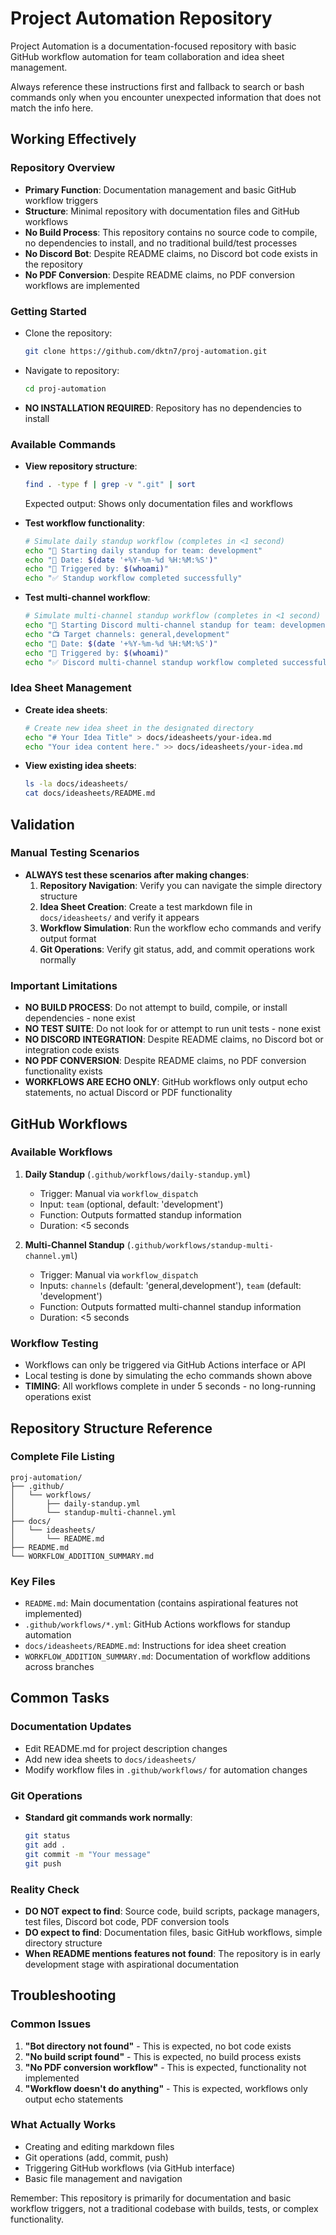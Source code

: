 # Project Automation Repository

Project Automation is a documentation-focused repository with basic GitHub workflow automation for team collaboration and idea sheet management.

Always reference these instructions first and fallback to search or bash commands only when you encounter unexpected information that does not match the info here.

## Working Effectively

### Repository Overview
- **Primary Function**: Documentation management and basic GitHub workflow triggers
- **Structure**: Minimal repository with documentation files and GitHub workflows
- **No Build Process**: This repository contains no source code to compile, no dependencies to install, and no traditional build/test processes
- **No Discord Bot**: Despite README claims, no Discord bot code exists in the repository
- **No PDF Conversion**: Despite README claims, no PDF conversion workflows are implemented

### Getting Started
- Clone the repository:
  ```bash
  git clone https://github.com/dktn7/proj-automation.git
  ```
- Navigate to repository:
  ```bash
  cd proj-automation
  ```
- **NO INSTALLATION REQUIRED**: Repository has no dependencies to install

### Available Commands
- **View repository structure**:
  ```bash
  find . -type f | grep -v ".git" | sort
  ```
  Expected output: Shows only documentation files and workflows
  
- **Test workflow functionality**:
  ```bash
  # Simulate daily standup workflow (completes in <1 second)
  echo "🚀 Starting daily standup for team: development"
  echo "📅 Date: $(date '+%Y-%m-%d %H:%M:%S')"
  echo "👤 Triggered by: $(whoami)"
  echo "✅ Standup workflow completed successfully"
  ```

- **Test multi-channel workflow**:
  ```bash
  # Simulate multi-channel standup workflow (completes in <1 second)
  echo "🤖 Starting Discord multi-channel standup for team: development"
  echo "📺 Target channels: general,development"
  echo "📅 Date: $(date '+%Y-%m-%d %H:%M:%S')"
  echo "👤 Triggered by: $(whoami)"
  echo "✅ Discord multi-channel standup workflow completed successfully"
  ```

### Idea Sheet Management
- **Create idea sheets**:
  ```bash
  # Create new idea sheet in the designated directory
  echo "# Your Idea Title" > docs/ideasheets/your-idea.md
  echo "Your idea content here." >> docs/ideasheets/your-idea.md
  ```
  
- **View existing idea sheets**:
  ```bash
  ls -la docs/ideasheets/
  cat docs/ideasheets/README.md
  ```

## Validation

### Manual Testing Scenarios
- **ALWAYS test these scenarios after making changes**:
  1. **Repository Navigation**: Verify you can navigate the simple directory structure
  2. **Idea Sheet Creation**: Create a test markdown file in `docs/ideasheets/` and verify it appears
  3. **Workflow Simulation**: Run the workflow echo commands and verify output format
  4. **Git Operations**: Verify git status, add, and commit operations work normally

### Important Limitations
- **NO BUILD PROCESS**: Do not attempt to build, compile, or install dependencies - none exist
- **NO TEST SUITE**: Do not look for or attempt to run unit tests - none exist  
- **NO DISCORD INTEGRATION**: Despite README claims, no Discord bot or integration code exists
- **NO PDF CONVERSION**: Despite README claims, no PDF conversion functionality exists
- **WORKFLOWS ARE ECHO ONLY**: GitHub workflows only output echo statements, no actual Discord or PDF functionality

## GitHub Workflows

### Available Workflows
1. **Daily Standup** (`.github/workflows/daily-standup.yml`)
   - Trigger: Manual via `workflow_dispatch`
   - Input: `team` (optional, default: 'development')
   - Function: Outputs formatted standup information
   - Duration: <5 seconds
   
2. **Multi-Channel Standup** (`.github/workflows/standup-multi-channel.yml`)
   - Trigger: Manual via `workflow_dispatch`  
   - Inputs: `channels` (default: 'general,development'), `team` (default: 'development')
   - Function: Outputs formatted multi-channel standup information
   - Duration: <5 seconds

### Workflow Testing
- Workflows can only be triggered via GitHub Actions interface or API
- Local testing is done by simulating the echo commands shown above
- **TIMING**: All workflows complete in under 5 seconds - no long-running operations exist

## Repository Structure Reference

### Complete File Listing
```
proj-automation/
├── .github/
│   └── workflows/
│       ├── daily-standup.yml
│       └── standup-multi-channel.yml
├── docs/
│   └── ideasheets/
│       └── README.md
├── README.md
└── WORKFLOW_ADDITION_SUMMARY.md
```

### Key Files
- `README.md`: Main documentation (contains aspirational features not implemented)
- `.github/workflows/*.yml`: GitHub Actions workflows for standup automation
- `docs/ideasheets/README.md`: Instructions for idea sheet creation
- `WORKFLOW_ADDITION_SUMMARY.md`: Documentation of workflow additions across branches

## Common Tasks

### Documentation Updates
- Edit README.md for project description changes
- Add new idea sheets to `docs/ideasheets/`
- Modify workflow files in `.github/workflows/` for automation changes

### Git Operations
- **Standard git commands work normally**:
  ```bash
  git status
  git add .
  git commit -m "Your message"
  git push
  ```

### Reality Check
- **DO NOT expect to find**: Source code, build scripts, package managers, test files, Discord bot code, PDF conversion tools
- **DO expect to find**: Documentation files, basic GitHub workflows, simple directory structure
- **When README mentions features not found**: The repository is in early development stage with aspirational documentation

## Troubleshooting

### Common Issues
1. **"Bot directory not found"** - This is expected, no bot code exists
2. **"No build script found"** - This is expected, no build process exists  
3. **"No PDF conversion workflow"** - This is expected, functionality not implemented
4. **"Workflow doesn't do anything"** - This is expected, workflows only output echo statements

### What Actually Works
- Creating and editing markdown files
- Git operations (add, commit, push)
- Triggering GitHub workflows (via GitHub interface)
- Basic file management and navigation

Remember: This repository is primarily for documentation and basic workflow triggers, not a traditional codebase with builds, tests, or complex functionality.